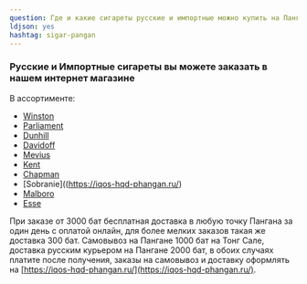 ```yaml
---
question: Где и какие сигареты русские и импортные можно купить на Пангане?
ldjson: yes
hashtag: sigar-pangan
---
```


### Русские и Импортные сигареты вы можете заказать в нашем интернет магазине

В ассортименте:

* [Winston](https://iqos-hqd-phangan.ru/)
* [Parliament](https://iqos-hqd-phangan.ru/)
* [Dunhill](https://iqos-hqd-phangan.ru/)
* [Davidoff](https://iqos-hqd-phangan.ru/)
* [Mevius](https://iqos-hqd-phangan.ru/)
* [Kent](https://iqos-hqd-phangan.ru/)
* [Chapman](https://iqos-hqd-phangan.ru/)
* [Sobranie]((https://iqos-hqd-phangan.ru/)
* [Malboro](https://iqos-hqd-phangan.ru/)
* [Esse](https://iqos-hqd-phangan.ru/)

При заказе от 3000 бат бесплатная доставка в любую точку Пангана за один день с оплатой онлайн, для более мелких заказов такая же доставка 300 бат.   Самовывоз на Пангане 1000 бат на Тонг Сале, доставка русским курьером  на Пангане  2000 бат, в обоих случаях платите после получения,  заказы на самовывоз и доставку оформлять на [https://iqos-hqd-phangan.ru/](https://iqos-hqd-phangan.ru/).
